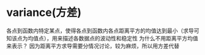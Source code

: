 # variance(方差)
各点到函数内特定某点，使得各点到函数内各点距离平方的均值达到最小（求导可知该点为均值点），用来描述各数据点的波动性和稳定性
为什么不用距离平方均值来表示？
因为距离平方求导需要分情况讨论，较为麻烦，所以用方差代替
